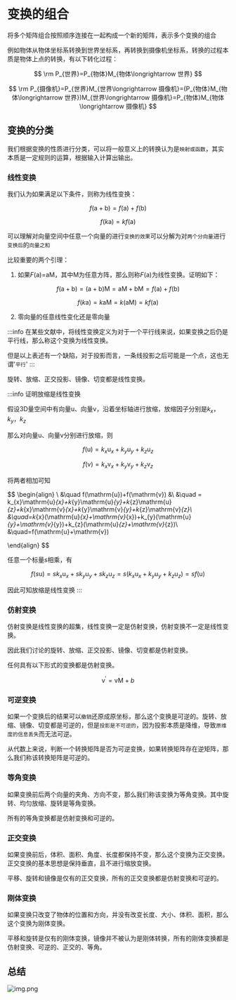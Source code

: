 # 变换的组合

将多个矩阵组合按照顺序连接在一起构成一个新的矩阵，表示多个变换的组合

例如物体从物体坐标系转换到世界坐标系，再转换到摄像机坐标系，转换的过程本质是物体上点的转换，有以下转化过程：

$$
\rm P_{世界}=P_{物体}M_{物体\longrightarrow 世界}
$$

$$
\rm P_{摄像机}=P_{世界}M_{世界\longrightarrow 摄像机}=(P_{物体}M_{物体\longrightarrow 世界})M_{世界\longrightarrow 摄像机}=P_{物体}M_{物体\longrightarrow 摄像机}
$$

## 变换的分类

我们根据变换的性质进行分类，可以将一般意义上的转换认为是`映射或函数`，其实本质是一定规则的运算，根据输入计算出输出。

### 线性变换

我们认为如果满足以下条件，则称为线性变换：

$$
f(\mathrm{a}+\mathrm{b})=f(\mathrm{a})+f(\mathrm{b})
$$

$$
f(k\mathrm{a})=kf(\mathrm{a})
$$

可以理解对向量空间中任意一个向量的进行`变换的效果`可以分解为对`两个分向量`进行`变换后`的`向量之和`

比较重要的两个引理：

1. 如果<i>F</i>(a)=aM，其中M为任意方阵，那么则称<i>F</i>(a)为线性变换。证明如下：

$$
f(\mathrm{a}+\mathrm{b})=(\mathrm{a}+\mathrm{b})\mathrm{M}=\mathrm{a}\mathrm{M}+\mathrm{b}\mathrm{M}=f(\mathrm{a})+f(\mathrm{b})
$$

$$
f(k\mathrm{a})=k\mathrm{a}\mathrm{M}=k(\mathrm{a}\mathrm{M})=kf(\mathrm{a})
$$

2. 零向量的任意线性变化还是零向量

:::info
在某些文献中，将线性变换定义为对于一个平行线来说，如果变换之后仍是平行线，那么称这个变换为线性变换。

但是以上表述有一个缺陷，对于投影而言，一条线投影之后可能是一个点，这也无谓'`平行`'
:::

旋转、放缩、正交投影、镜像、切变都是线性变换。

:::info
证明放缩是线性变换

假设3D量空间中有向量u、向量v，沿着坐标轴进行放缩，放缩因子分别是<i>k<sub>x</sub></i>，<i>k<sub>y</sub></i>，<i>k<sub>z</sub></i>

那么对向量u、向量v分别进行放缩，则

$$
f(\mathrm{u})=k_{x}\mathrm{u}_{x}+k_{y}\mathrm{u}_{y}+k_{z}\mathrm{u}_{z}
$$

$$
f(\mathrm{v})=k_{x}\mathrm{v}_{x}+k_{y}\mathrm{v}_{y}+k_{z}\mathrm{v}_{z}
$$

将两者相加可知

$$
\begin{align}
\\
&\quad
f(\mathrm{u})+f(\mathrm{v}) &\\
&\quad = k_{x}\mathrm{u}_{x}+k_{y}\mathrm{u}_{y}+k_{z}\mathrm{u}_{z}+k_{x}\mathrm{v}_{x}+k_{y}\mathrm{v}_{y}+k_{z}\mathrm{v}_{z}\\
&\quad=k_{x}(\mathrm{u}_{x}+\mathrm{v}_{x})+k_{y}(\mathrm{u}_{y}+\mathrm{v}_{y})+k_{z}(\mathrm{u}_{z}+\mathrm{v}_{z})\\
&\quad=f(\mathrm{u}+\mathrm{v})

\end{align}
$$

任意一个标量<i>s</i>相乘，有

$$
f(s\mathrm{u})=sk_{x}\mathrm{u}_{x}+sk_{y}\mathrm{u}_{y}+sk_{z}\mathrm{u}_{z}=s(k_{x}\mathrm{u}_{x}+k_{y}\mathrm{u}_{y}+k_{z}\mathrm{u}_{z})=sf(\mathrm{u})
$$

因此可知放缩是线性变换
:::

### 仿射变换

仿射变换是线性变换的超集，线性变换一定是仿射变换，仿射变换不一定是线性变换。

因此我们讨论的旋转、放缩、正交投影、镜像、切变都是仿射变换。

任何具有以下形式的变换都是仿射变换。

$$
\mathrm{v}^{'} =\mathrm{v}\mathrm{M}+b
$$

### 可逆变换

如果一个变换后的结果可以`撤销`还原成原坐标，那么这个变换是可逆的。旋转、放缩、镜像、切变都是可逆的，但是`投影是不可逆的`，因为投影本质是降维，导致`原维度的信息丢失`而无法可逆。

从代数上来说，判断一个转换矩阵是否为可逆变换，如果转换矩阵存在逆矩阵，那么我们称该转换矩阵是可逆的。

### 等角变换

如果变换前后两个向量的夹角、方向不变，那么我们称该变换为等角变换。其中旋转、均匀放缩、旋转是等角变换。

所有的等角变换都是仿射变换和可逆的。

### 正交变换

如果变换前后，体积、面积、角度、长度都保持不变，那么这个变换为正交变换。正交变换的基本思想是保持垂直，且不进行缩放变换。

平移、旋转和镜像是仅有的正交变换，所有的正交变换都是仿射变换和可逆的。

### 刚体变换

如果变换只改变了物体的位置和方向，并没有改变长度、大小、体积、面积，那么这个变换为刚体变换。

平移和旋转是仅有的刚体变换，镜像并不被认为是刚体转换，所有的刚体变换都是仿射变换、可逆的、正交的、等角。

## 总结

![img.png](/imgs/visual/3d-math/transfer-type.png)
